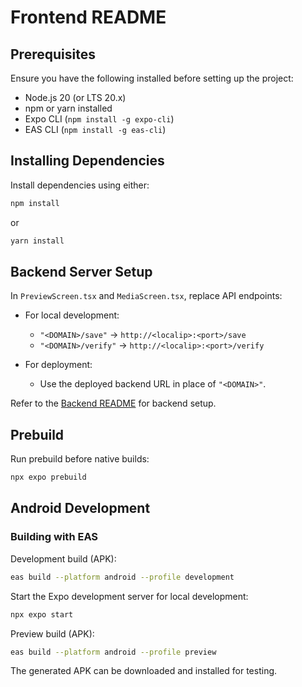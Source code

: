 # Frontend README

## Prerequisites

Ensure you have the following installed before setting up the project:

- Node.js 20 (or LTS 20.x)
- npm or yarn installed
- Expo CLI (`npm install -g expo-cli`)
- EAS CLI (`npm install -g eas-cli`)

## Installing Dependencies

Install dependencies using either:

```bash
npm install
```

or

```bash
yarn install
```

## Backend Server Setup

In `PreviewScreen.tsx` and `MediaScreen.tsx`, replace API endpoints:

- For local development:

  - `"<DOMAIN>/save"` → `http://<localip>:<port>/save`
  - `"<DOMAIN>/verify"` → `http://<localip>:<port>/verify`

- For deployment:
  - Use the deployed backend URL in place of `"<DOMAIN>"`.

Refer to the [Backend README](../backend/README.md) for backend setup.

## Prebuild

Run prebuild before native builds:

```bash
npx expo prebuild
```

## Android Development

### Building with EAS

Development build (APK):

```bash
eas build --platform android --profile development
```

Start the Expo development server for local development:

```bash
npx expo start
```

Preview build (APK):

```bash
eas build --platform android --profile preview
```

The generated APK can be downloaded and installed for testing.
